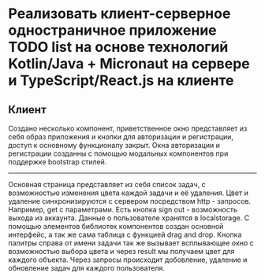 # Реализовать клиент-серверное одностраничное приложение TODO list на основе технологий Kotlin/Java + Micronaut на сервере и TypeScript/React.js на клиенте
## Клиент
Создано несколько компонент, приветственное окно представляет из себя образ приложения и кнопки для авторизации и регистрации, доступ к основному функционалу закрыт.
Окна авторизации и регистрации созданны с помощью модальных компонентов при поддержке bootstrap стилей.
***
Основная страница представляет из себя список задач, с возможностью изменения цвета каждой задачи и её удаления. Цвет и удаление синхронизируются с сервером посредством http -  запросов. Например, get с параметрами. Есть кнопка sign out - возможность выхода из аккаунта. Данные о пользователе хранятся в localstorage. С помощью элементов библиотек компонентов создан основной интерфейс, а так же сама таблица с функцией drag and drop. Кнопка палитры справа от имени задачи так же вызывает всплывающее окно с возможностью выбора цвета и через result мы получаем цвет для каждого объекта. Через запросы происходит добовление, удаление и обновление задач для каждого пользователя.
